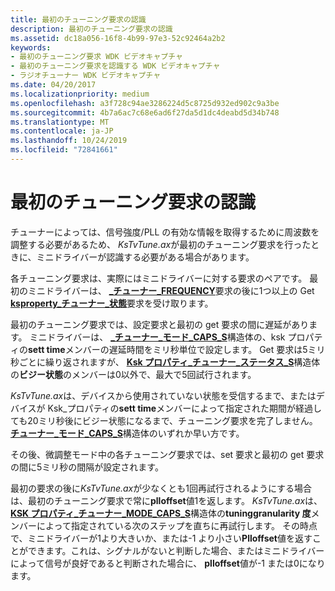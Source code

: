 ```yaml
---
title: 最初のチューニング要求の認識
description: 最初のチューニング要求の認識
ms.assetid: dc18a056-16f8-4b99-97e3-52c92464a2b2
keywords:
- 最初のチューニング要求 WDK ビデオキャプチャ
- 最初のチューニング要求を認識する WDK ビデオキャプチャ
- ラジオチューナー WDK ビデオキャプチャ
ms.date: 04/20/2017
ms.localizationpriority: medium
ms.openlocfilehash: a3f728c94ae3286224d5c8725d932ed902c9a3be
ms.sourcegitcommit: 4b7a6ac7c68e6ad6f27da5d1dc4deabd5d34b748
ms.translationtype: MT
ms.contentlocale: ja-JP
ms.lasthandoff: 10/24/2019
ms.locfileid: "72841661"
---
```

# <a name="recognizing-the-first-tuning-request"></a>最初のチューニング要求の認識


チューナーによっては、信号強度/PLL の有効な情報を取得するために周波数を調整する必要があるため、 *KsTvTune.ax*が最初のチューニング要求を行ったときに、ミニドライバーが認識する必要がある場合があります。

各チューニング要求は、実際にはミニドライバーに対する要求のペアです。 最初のミニドライバーは、 [ **\_チューナー\_FREQUENCY**](https://docs.microsoft.com/windows-hardware/drivers/stream/ksproperty-tuner-frequency)要求の後に1つ以上の Get [**ksproperty\_チューナー\_状態**](https://docs.microsoft.com/windows-hardware/drivers/stream/ksproperty-tuner-status)要求を受け取ります。

最初のチューニング要求では、設定要求と最初の get 要求の間に遅延があります。 ミニドライバーは、 [ **\_チューナー\_モード\_CAPS\_S**](https://docs.microsoft.com/windows-hardware/drivers/ddi/ksmedia/ns-ksmedia-ksproperty_tuner_mode_caps_s)構造体の、ksk プロパティの**sett time**メンバーの遅延時間をミリ秒単位で設定します。 Get 要求は5ミリ秒ごとに繰り返されますが、 [**Ksk プロパティ\_チューナー\_ステータス\_S**](https://docs.microsoft.com/windows-hardware/drivers/ddi/ksmedia/ns-ksmedia-ksproperty_tuner_status_s)構造体の**ビジー状態**のメンバーは0以外で、最大で5回試行されます。

*KsTvTune.ax*は、デバイスから使用されていない状態を受信するまで、またはデバイスが Ksk\_プロパティの**sett time**メンバーによって指定された期間が経過しても20ミリ秒後にビジー状態になるまで、チューニング要求を完了しません。 [**チューナー\_モード\_CAPS\_S**](https://docs.microsoft.com/windows-hardware/drivers/ddi/ksmedia/ns-ksmedia-ksproperty_tuner_mode_caps_s)構造体のいずれか早い方です。

その後、微調整モード中の各チューニング要求では、set 要求と最初の get 要求の間に5ミリ秒の間隔が設定されます。

最初の要求の後に*KsTvTune.ax*が少なくとも1回再試行されるようにする場合は、最初のチューニング要求で常に**plloffset**値1を返します。 *KsTvTune.ax*は、 [**KSK プロパティ\_チューナー\_MODE\_CAPS\_S**](https://docs.microsoft.com/windows-hardware/drivers/ddi/ksmedia/ns-ksmedia-ksproperty_tuner_mode_caps_s)構造体の**tuninggranularity 度**メンバーによって指定されている次のステップを直ちに再試行します。 その時点で、ミニドライバーが1より大きいか、または-1 より小さい**Plloffset**値を返すことができます。これは、シグナルがないと判断した場合、またはミニドライバーによって信号が良好であると判断された場合に、 **plloffset**値が-1 または0になります。

 

 




